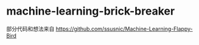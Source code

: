 # machine-learning-brick-breaker

部分代码和想法来自 https://github.com/ssusnic/Machine-Learning-Flappy-Bird


